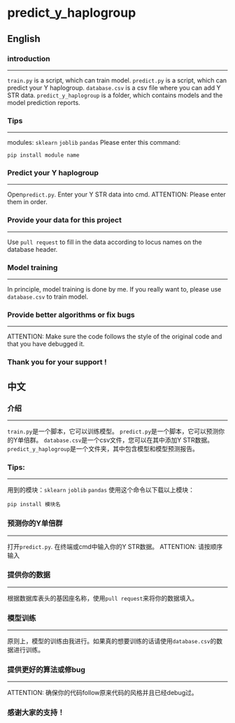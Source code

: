 # predict_y_haplogroup
## English
### introduction
---
`train.py` is a script, which can train model.
`predict.py` is a script, which can predict your Y haplogroup.
`database.csv` is a csv file where you can add Y STR data.
`predict_y_haplogroup` is a folder, which contains models and the model prediction reports.
### Tips
---
modules: `sklearn` `joblib` `pandas`
Please enter this command:
```
pip install module name
```
### Predict your Y haplogroup
---
Open`predict.py`. Enter your Y STR data into cmd. 
ATTENTION: Please enter them in order.
### Provide your data for this project
---
Use `pull request` to fill in the data according to locus names on the database header.
### Model training
---
In principle, model training is done by me. If you really want to, please use `database.csv` to train model.
### Provide better algorithms or fix bugs
---
ATTENTION: Make sure the code follows the style of the original code and that you have debugged it.
### Thank you for your support !
## 中文
### 介绍
---
`train.py`是一个脚本，它可以训练模型。
`predict.py`是一个脚本，它可以预测你的Y单倍群。
`database.csv`是一个csv文件，您可以在其中添加Y STR数据。
`predict_y_haplogroup`是一个文件夹，其中包含模型和模型预测报告。
### Tips:
---
用到的模块：`sklearn` `joblib` `pandas`
使用这个命令以下载以上模块：
```
pip install 模块名
```
### 预测你的Y单倍群
---
打开`predict.py`. 在终端或cmd中输入你的Y STR数据。
ATTENTION: 请按顺序输入
### 提供你的数据
---
根据数据库表头的基因座名称，使用`pull request`来将你的数据填入。
### 模型训练
---
原则上，模型的训练由我进行。如果真的想要训练的话请使用`database.csv`的数据进行训练。
### 提供更好的算法或修bug
---
ATTENTION: 确保你的代码follow原来代码的风格并且已经debug过。
### 感谢大家的支持！
